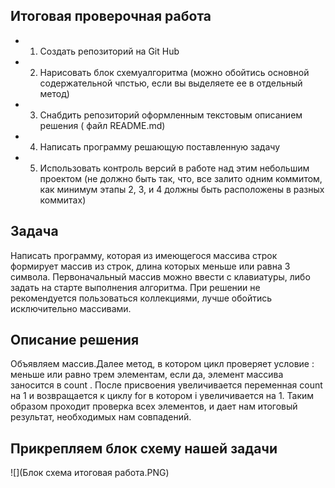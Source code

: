 ## Итоговая проверочная работа
* 1. Создать репозиторий на Git Hub
* 2. Нарисовать блок схемуалгоритма (можно обойтись основной содержательной чпстью, если вы выделяете ее в отдельный метод)
* 3. Снабдить репозиторий оформленным текстовым описанием решения ( файл README.md)
* 4. Написать программу решающую поставленную задачу
* 5. Использовать контроль версий в работе над этим небольшим проектом (не должно быть так, что, все залито одним коммитом, как минимум этапы 2, 3, и 4 должны быть расположены в разных коммитах)
## Задача
Написать программу, которая из имеющегося массива строк формирует массив из строк, длина которых меньше или равна 3 символа. Первоначальный массив можно ввести с клавиатуры, либо задать на старте выполнения алгоритма. При решении не рекомендуется пользоваться коллекциями, лучше обойтись исключительно массивами.

## Описание решения

Объявляем массив.Далее метод, в котором цикл проверяет условие : меньше или равно трем элементам, если да, элемент  массива заносится в count .  После присвоения увеличивается переменная count на 1 и возвращается к циклу for в котором i увеличивается на 1. Таким образом проходит проверка всех элементов, и дает нам итоговый результат, необходимых нам совпадений.

## Прикрепляем блок схему нашей задачи
![](Блок схема итоговая работа.PNG)
